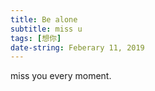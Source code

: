 ```yaml
---
title: Be alone
subtitle: miss u
tags: [想你]
date-string: Feberary 11, 2019
---
```

miss you every moment.

